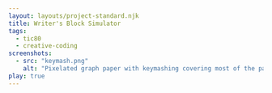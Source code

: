 ```yaml
---
layout: layouts/project-standard.njk
title: Writer's Block Simulator
tags:
  - tic80
  - creative-coding
screenshots:
  - src: "keymash.png"
    alt: "Pixelated graph paper with keymashing covering most of the page. There are no spaces between the letters."
play: true
---
```

